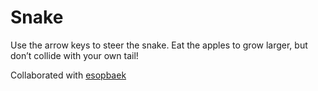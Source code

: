 # Snake

Use the arrow keys to steer the snake. Eat the apples to grow larger, but don’t collide with your own tail!

Collaborated with [esopbaek](https://github.com/esopbaek)
